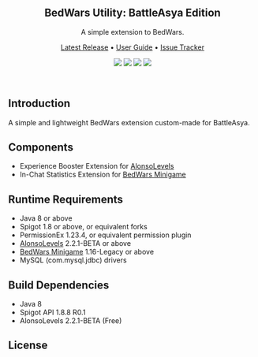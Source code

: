 <br><br>
<h2 align="center">BedWars Utility: BattleAsya Edition</h2>
<p align="center">A simple extension to BedWars.</p>

<p align="center">
    <a href="https://github.com/denniemok/BattleAsya-BedWars-Utility/releases">Latest Release</a> •
    <a href="https://github.com/denniemok/BattleAsya-BedWars-Utility/wiki">User Guide</a> •
    <a href="https://github.com/denniemok/BattleAsya-BedWars-Utility/issues">Issue Tracker</a>
</p>

<p align="center">
    <img src="https://img.shields.io/badge/Version-1.0.2-green"> <img src="https://img.shields.io/badge/Spigot-1.8+-lightgrey"> <img src="https://img.shields.io/badge/License-MIT-blue"> <img src="https://img.shields.io/badge/Language-Java-yellow">
</p><br>

## Introduction
A simple and lightweight BedWars extension custom-made for BattleAsya. <br>

## Components
- Experience Booster Extension for [AlonsoLevels](https://www.spigotmc.org/resources/83380/)
- In-Chat Statistics Extension for [BedWars Minigame](https://www.spigotmc.org/resources/51340/)

## Runtime Requirements
- Java 8 or above
- Spigot 1.8 or above, or equivalent forks
- PermissionEx 1.23.4, or equivalent permission plugin
- [AlonsoLevels](https://www.spigotmc.org/resources/83380/) 2.2.1-BETA or above
- [BedWars Minigame](https://www.spigotmc.org/resources/51340/) 1.16-Legacy or above
- MySQL (com.mysql.jdbc) drivers

## Build Dependencies
- Java 8
- Spigot API 1.8.8 R0.1
- AlonsoLevels 2.2.1-BETA (Free)

## License
